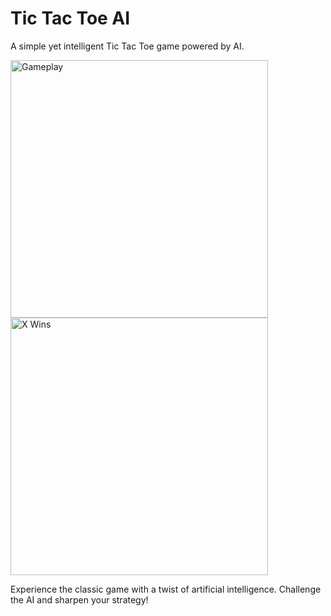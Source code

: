 # Tic Tac Toe AI

A simple yet intelligent Tic Tac Toe game powered by AI.

<p float="left">
  <img src="https://github.com/lileetung/tictactoe-ai/assets/83776772/e77ce8dd-ddaa-4785-8954-f684f36b2bcb" width="412" alt="Gameplay"/>
  <img src="https://github.com/lileetung/tictactoe-ai/assets/83776772/92b53ab0-8dc4-4046-87dd-fd90c6cd2755" width="412" alt="X Wins"/>
</p>

Experience the classic game with a twist of artificial intelligence. Challenge the AI and sharpen your strategy!

